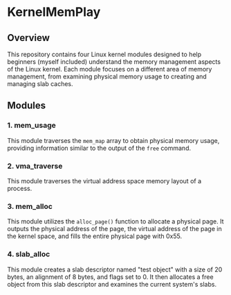 # KernelMemPlay

## Overview

This repository contains four Linux kernel modules designed to help beginners (myself included) understand the memory management aspects of the Linux kernel. Each module focuses on a different area of memory management, from examining physical memory usage to creating and managing slab caches.

## Modules

### 1. mem_usage

This module traverses the `mem_map` array to obtain physical memory usage, providing information similar to the output of the `free` command.

### 2. vma_traverse

This module traverses the virtual address space memory layout of a process.

### 3. mem_alloc

This module utilizes the `alloc_page()` function to allocate a physical page. It outputs the physical address of the page, the virtual address of the page in the kernel space, and fills the entire physical page with 0x55.

### 4. slab_alloc

This module creates a slab descriptor named "test object" with a size of 20 bytes, an alignment of 8 bytes, and flags set to 0. It then allocates a free object from this slab descriptor and examines the current system's slabs.
